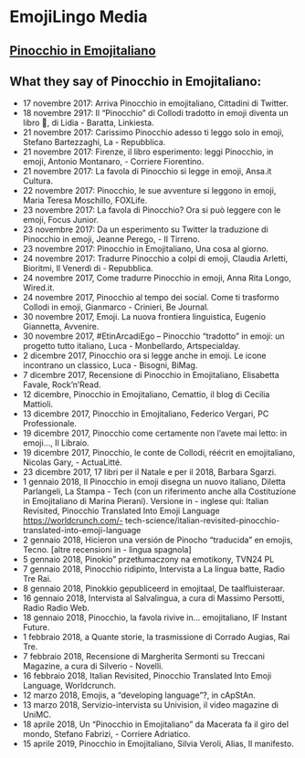 # EmojiLingo Media

## [Pinocchio in Emojitaliano](https://www.scritturebrevi.it/2017/11/22/pinocchio-in-emojitaliano-il-libro-2/)


## What they say of Pinocchio in Emojitaliano:
- 17 novembre 2017: Arriva Pinocchio in emojitaliano, Cittadini di Twitter.
- 18 novembre 2917: Il “Pinocchio” di Collodi tradotto in emoji diventa un libro 🙂, di Lidia - Baratta, Linkiesta.
- 21 novembre 2017: Carissimo Pinocchio adesso ti leggo solo in emoji, Stefano Bartezzaghi, La - Repubblica.
- 21 novembre 2017: Firenze, il libro esperimento: leggi Pinocchio, in emoji, Antonio Montanaro, - Corriere Fiorentino.
- 21 novembre 2017: La favola di Pinocchio si legge in emoji, Ansa.it Cultura.
- 22 novembre 2017: Pinocchio, le sue avventure si leggono in emoji, Maria Teresa Moschillo, FOXLife.
- 23 novembre 2017: La favola di Pinocchio? Ora si può leggere con le emoji, Focus Junior.
- 23 novembre 2017: Da un esperimento su Twitter la traduzione di Pinocchio in emoji, Jeanne Perego, - Il Tirreno.
- 23 novembre 2017: Pinocchio in Emojitaliano, Una cosa al giorno.
- 24 novembre 2017: Tradurre Pinocchio a colpi di emoji, Claudia Arletti, Bioritmi, Il Venerdì di - Repubblica.
- 24 novembre 2017, Come tradurre Pinocchio in emoji, Anna Rita Longo, Wired.it.
- 24 novembre 2017, Pinocchio al tempo dei social. Come ti trasformo Collodi in emoji, Gianmarco - Crinieri, Be Journal.
- 30 novembre 2017, Emoji. La nuova frontiera linguistica, Eugenio Giannetta, Avvenire.
- 30 novembre 2017, #EtinArcadiEgo – Pinocchio “tradotto” in emoji: un progetto tutto italiano, Luca - Monbellardo, Artspecialday.
- 2 dicembre 2017, Pinocchio ora si legge anche in emoji. Le icone incontrano un classico, Luca - Bisogni, BiMag.
- 7 dicembre 2017, Recensione di Pinocchio in Emojitaliano, Elisabetta Favale, Rock’n’Read.
- 12 dicembre, Pinocchio in Emojitaliano, Cemattio, il blog di Cecilia Mattioli.
- 13 dicembre 2017, Pinocchio in Emojitaliano, Federico Vergari, PC Professionale.
- 19 dicembre 2017, Pinocchio come certamente non l’avete mai letto: in emoji…, Il Libraio.
- 19 dicembre 2017, Pinocchio, le conte de Collodi, réécrit en emojitaliano, Nicolas Gary, - ActuaLitté.
- 23 dicembre 2017, 17 libri per il Natale e per il 2018, Barbara Sgarzi.
- 1 gennaio 2018, Il Pinocchio in emoji disegna un nuovo italiano, Diletta Parlangeli, La Stampa - Tech (con un riferimento anche alla Costituzione in Emojitaliano di Marina Pierani). Versione in - inglese qui: Italian Revisited, Pinocchio Translated Into Emoji Language https://worldcrunch.com/- tech-science/italian-revisited-pinocchio-translated-into-emoji-language
- 2 gennaio 2018, Hicieron una versión de Pinocho “traducida” en emojis, Tecno. [altre recensioni in - lingua spagnola]
- 5 gennaio 2018, Pinokio” przetłumaczony na emotikony, TVN24 PL
- 7 gennaio 2018, Pinocchio ridipinto, Intervista a La lingua batte, Radio Tre Rai.
- 8 gennaio 2018, Pinokkio gepubliceerd in emojitaal, De taalfluisteraar.
- 16 gennaio 2018, Intervista al Salvalingua, a cura di Massimo Persotti, Radio Radio Web.
- 18 gennaio 2018, Pinocchio, la favola rivive in… emojitaliano, IF Instant Future.
- 1 febbraio 2018, a Quante storie, la trasmissione di Corrado Augias, Rai Tre.
- 7 febbraio 2018, Recensione di Margherita Sermonti su Treccani Magazine, a cura di Silverio - Novelli.
- 16 febbraio 2018, Italian Revisited, Pinocchio Translated Into Emoji Language, Worldcrunch.
- 12 marzo 2018, Emojis, a “developing language”?, in cApStAn.
- 13 marzo 2018, Servizio-intervista su Univision, il video magazine di UniMC.
- 18 aprile 2018, Un “Pinocchio in Emojitaliano” da Macerata fa il giro del mondo, Stefano Fabrizi, - Corriere Adriatico.
- 15 aprile 2019, Pinocchio in Emojitaliano, Silvia Veroli, Alias, Il manifesto.